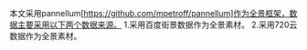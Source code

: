本文采用pannellum[https://github.com/mpetroff/pannellum]作为全景框架，数据主要采用以下两个数据来源。
1.采用百度街景数据作为全景素材。
2.采用720云数据作为全景素材。
